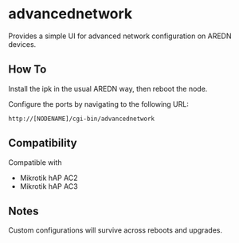 # advancednetwork

Provides a simple UI for advanced network configuration on AREDN devices.

## How To

Install the ipk in the usual AREDN way, then reboot the node.

Configure the ports by navigating to the following URL:

```http://[NODENAME]/cgi-bin/advancednetwork```

## Compatibility

Compatible with
* Mikrotik hAP AC2
* Mikrotik hAP AC3

## Notes

Custom configurations will survive across reboots and upgrades.
